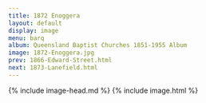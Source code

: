 ```yaml
---
title: 1872 Enoggera
layout: default
display: image
menu: barq
album: Queensland Baptist Churches 1851-1955 Album
image: 1872-Enoggera.jpg
prev: 1866-Edward-Street.html
next: 1873-Lanefield.html
---
```

{% include image-head.md %}
{% include image.html %}